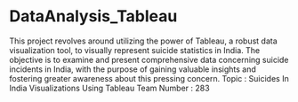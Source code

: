 # DataAnalysis_Tableau
This project revolves around utilizing the power of Tableau, a robust data visualization tool, to visually represent suicide statistics in India. The objective is to examine and present comprehensive data concerning suicide incidents in India, with the purpose of gaining valuable insights and fostering greater awareness about this pressing concern.
Topic : Suicides In India Visualizations Using Tableau
Team Number : 283
